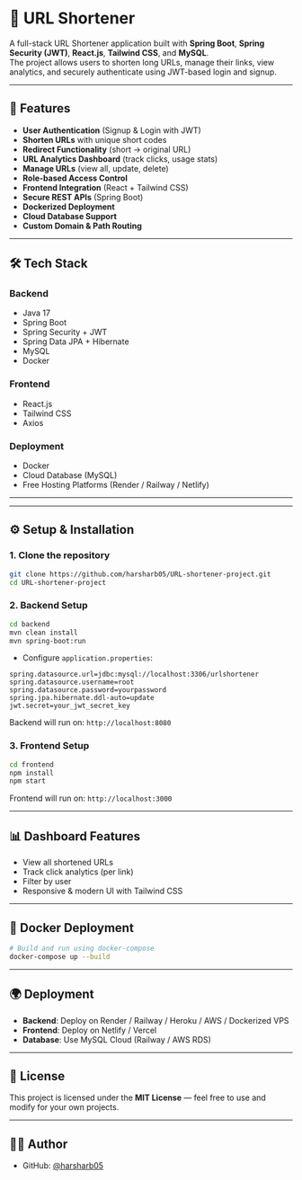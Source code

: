 # 🔗 URL Shortener

A full-stack URL Shortener application built with **Spring Boot**, **Spring Security (JWT)**, **React.js**, **Tailwind CSS**, and **MySQL**.  
The project allows users to shorten long URLs, manage their links, view analytics, and securely authenticate using JWT-based login and signup.

---

## 🚀 Features

- **User Authentication** (Signup & Login with JWT)
- **Shorten URLs** with unique short codes
- **Redirect Functionality** (short → original URL)
- **URL Analytics Dashboard** (track clicks, usage stats)
- **Manage URLs** (view all, update, delete)
- **Role-based Access Control**
- **Frontend Integration** (React + Tailwind CSS)
- **Secure REST APIs** (Spring Boot)
- **Dockerized Deployment**
- **Cloud Database Support**
- **Custom Domain & Path Routing**

---

## 🛠️ Tech Stack

### Backend
- Java 17
- Spring Boot
- Spring Security + JWT
- Spring Data JPA + Hibernate
- MySQL
- Docker

### Frontend
- React.js
- Tailwind CSS
- Axios

### Deployment
- Docker
- Cloud Database (MySQL)
- Free Hosting Platforms (Render / Railway / Netlify)

---

---

## ⚙️ Setup & Installation

### 1. Clone the repository
```bash
git clone https://github.com/harsharb05/URL-shortener-project.git
cd URL-shortener-project
```

### 2. Backend Setup
```bash
cd backend
mvn clean install
mvn spring-boot:run
```

- Configure `application.properties`:
```properties
spring.datasource.url=jdbc:mysql://localhost:3306/urlshortener
spring.datasource.username=root
spring.datasource.password=yourpassword
spring.jpa.hibernate.ddl-auto=update
jwt.secret=your_jwt_secret_key
```

Backend will run on: `http://localhost:8080`

### 3. Frontend Setup
```bash
cd frontend
npm install
npm start
```

Frontend will run on: `http://localhost:3000`

---

## 📊 Dashboard Features

- View all shortened URLs
- Track click analytics (per link)
- Filter by user
- Responsive & modern UI with Tailwind CSS

---

## 🐳 Docker Deployment

```bash
# Build and run using docker-compose
docker-compose up --build
```

---

## 🌍 Deployment

- **Backend**: Deploy on Render / Railway / Heroku / AWS / Dockerized VPS  
- **Frontend**: Deploy on Netlify / Vercel  
- **Database**: Use MySQL Cloud (Railway / AWS RDS)
---

## 📜 License

This project is licensed under the **MIT License** — feel free to use and modify for your own projects.

---

## 👨‍💻 Author

- GitHub: [@harsharb05](https://github.com/harsharb05)  
